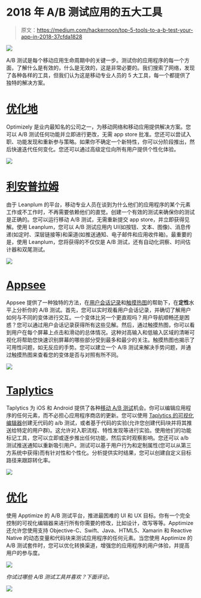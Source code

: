 # 2018 年 A/B 测试应用的五大工具

> 原文：<https://medium.com/hackernoon/top-5-tools-to-a-b-test-your-app-in-2018-37cfda1828>

![](img/207dc223ba2d181437a0cd14d04f4d4b.png)

A/B 测试是每个移动应用生命周期中的关键一步。测试你的应用程序的每一个方面，了解什么是有效的，什么是无效的，这是非常必要的。我们搜索了网络，发现了各种各样的工具，但我们认为这是移动专业人员的 5 大工具，每一个都提供了独特的解决方案。

# [优化地](https://www.optimizely.com/)

Optimizely 是业内最知名的公司之一，为移动网络和移动应用提供解决方案。您可以 A/B 测试任何功能并立即进行更改，无需 app store 批准。您还可以尝试入职、功能发现和重新参与策略。如果你不确定一个新特性，你可以分阶段推出，然后快速迭代任何变化。您还可以通过高级定位向所有用户提供个性化体验。

![](img/1785ebde83caf4386b019fac9378e23f.png)

# [利安普拉姆](https://www.leanplum.com/)

由于 Leanplum 的平台，移动专业人员在谈到为什么他们的应用程序的某个元素工作或不工作时，不再需要依赖他们的直觉。创建一个有效的测试来确保你的测试是正确的。您可以运行移动 A/B 测试，无需重新提交 app store，并立即获得见解。使用 Leanplum，您可以 A/B 测试应用内 UI(如按钮、文本、图像)、消息传递(如定时、深层链接等)和渠道(如推送通知、电子邮件和应用收件箱)。最重要的是，使用 Leanplum，您将获得的不仅仅是 A/B 测试，还有自动化洞察、时间估计器和双尾测试。

![](img/9c85e936771300ef016444a83f30fde4.png)

# [Appsee](https://www.appsee.com/?cpnid=701b0000000Wd7c&utm_source=medium&utm_medium=link&utm_campaign=tools_ab_test_app)

Appsee 提供了一种独特的方法，在[用户会话记录](https://www.appsee.com/features/user-recordings?utm_source=medium&utm_medium=link&utm_campaign=top_5_tools_to_ab_test&utm_content=user_recording_feature&cpnid=701b0000000Wd7c)和[触摸热图](https://www.appsee.com/features/touch-heatmaps?utm_source=medium&utm_medium=link&utm_campaign=top_5_tools_to_ab_test&utm_content=touch_heatmaps_feature&cpnid=701b0000000Wd7c)的帮助下，在**定性**水平上分析你的 A/B 测试。首先，您可以实时观看用户会话记录，并确切了解用户如何与不同的变体进行交互。一个变体比另一个更直观吗？用户导航顺畅还是困惑？您可以通过用户会话记录获得所有这些见解。然后，通过触摸热图，你可以看到用户在每个屏幕上点击和滑动的总体情况。这种对高输入和低输入区域的清晰可视化将帮助您快速识别屏幕的哪些部分受到最多和最少的关注。触摸热图也揭示了可用性问题，如无反应的手势。您可以建立一个 A/B 测试来解决手势问题，并通过触摸热图来查看您的变体是否与对照有所不同。

![](img/aaa8155991d085be8bde7cc8b8a7cc63.png)

# [Taplytics](https://taplytics.com/)

Taplytics 为 iOS 和 Android 提供了各种[移动 A/B 测试](https://tap.tc/2XZQWOP)机会。你可以编辑应用程序的任何元素，而不必担心应用程序商店的更新。您可以使用 [Taplytics 的可视化编辑器](https://taplytics.com/product-optimization/visual-a-b-testing-editor/?utm_source=hackernoon&utm_medium=blogmention&utm_campaign=mar2019)创建无代码的 a/b 测试，或者基于代码的实验(允许您创建代码块并将其推送给特定的用户群)。这允许对入职流程、特性发现等进行实验。使用他们的功能标记工具，您可以立即或逐步推出任何功能，然后实时观察影响。您还可以 a/b 测试推送通知以重新吸引用户。测试可以基于用户行为和定制属性(您可以从第三方系统中获得)而有针对性和个性化。分析提供实时结果，您可以创建自定义目标路径来跟踪转化率。

![](img/748e569dd4864d34f2ae8d515b29165d.png)

# [优化](https://apptimize.com)

使用 Apptimize 的 A/B 测试平台，推进最困难的 UI 和 UX 目标。你有一个完全控制的可视化编辑器来进行所有你需要的修改，比如设计，改写等等。Apptimize 还允许您使用支持 Objective-C、Swift、Java、HTML5、Xamarin 和 Reactive Native 的动态变量和代码块来测试应用程序的任何元素。当您使用 Apptimize 的 A/B 测试套件时，您可以优化转换渠道，增强您的应用程序的用户体验，并提高用户的参与度。

![](img/27c3074037dd8de20e7b8fc623614b5c.png)

*你试过哪些 A/B 测试工具并喜欢？下面评论。*

[![](img/9257d2c7eb4c813342d1743d6a60cf8e.png)](https://www.appsee.com/start?utm_source=medium&utm_medium=banner&utm_campaign=top_5_tools_to_ab_test&utm_content=free_trial_banner&cpnid=701b0000000Wd7c)